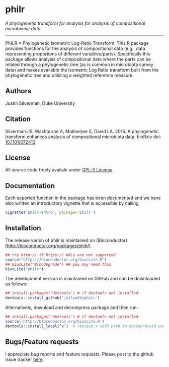 # philr
*A phylogenetic transform for analysis for analysis of compositional microbiome data*

***
PhILR = Phylogenetic Isometric Log-Ratio Transform.
This R package provides functions for the analysis of compositional data (e.g., data representing proportions of different variables/parts). Specifically this package allows analysis of compositional data where the parts can be related through a phylogenetic tree (as is common in microbiota survey data) and makes available the Isometric Log Ratio transform built from the phylogenetic tree and utilizing a weighted reference measure. 

## Authors ##
Justin Silverman, Duke University 

## Citation ##
Silverman JS, Washburne A, Mukherjee S, David LA. 2016. A phylogenetic transform enhances analysis of compositional microbiota data. bioRxiv doi: [10.1101/072413](http://biorxiv.org/content/early/2016/08/31/072413)

## License ##
All source code freely availale under [GPL-3 License](https://www.gnu.org/licenses/gpl-3.0.en.html). 

## Documentation ##
Each exported function in the package has been documented and we have also written an introductory vignette that is accessible by calling 
``` r
vignette('philr-intro', package='philr')
```

## Installation ##
The release verion of philr is maintained on (Bioconductor)[http://bioconductor.org/packages/philr/]
``` r
## try http:// if https:// URLs are not supported
source("https://bioconductor.org/biocLite.R")
## biocLite("BiocUpgrade") ## you may need this
biocLite("philr")
```
The development version is maintained on GitHub and can be downloaded as follows:
``` r 
## install.packages('devtools') # if devtools not installed
devtools::install_github('jsilve24/philr')
```
Alternatively, download and decompress package and then run:
```r
## install.packages('devtools') # if devtools not installed
source('http://bioconductor.org/biocLite.R')
devtools::install_local(‘x’)  # replace x with path to decompressed package
```

## Bugs/Feature requests ##
I appreciate bug reports and feature requests. Please post to the github issue tracker [here](https://github.com/jsilve24/philr/issues). 
